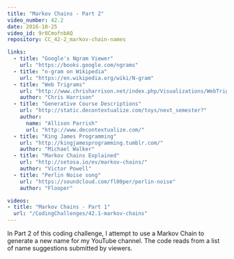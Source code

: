 ```yaml
---
title: "Markov Chains - Part 2"
video_number: 42.2
date: 2016-10-25
video_id: 9r8CmofnbAQ
repository: CC_42-2_markov-chain-names

links:
  - title: "Google's Ngram Viewer"  
    url: "https://books.google.com/ngrams"
  - title: "n-gram on Wikipedia"  
    url: "https://en.wikipedia.org/wiki/N-gram"
  - title: "Web Trigrams"  
    url: "http://www.chrisharrison.net/index.php/Visualizations/WebTrigrams"
    author: "Chris Harrison"
  - title: "Generative Course Descriptions"  
    url: "http://static.decontextualize.com/toys/next_semester?"
    author: 
      name: "Allison Parrish"
      url: "http://www.decontextualize.com/" 
  - title: "King James Programming"  
    url: "http://kingjamesprogramming.tumblr.com/"
    author: "Michael Walker"
  - title: "Markov Chains Explained"  
    url: "http://setosa.io/ev/markov-chains/"
    author: "Victor Powell"
  - title: "Perlin Noise song"  
    url: "https://soundcloud.com/fl00per/perlin-noise"
    author: "Flooper"

videos:
- title: "Markov Chains - Part 1"
  url: "/CodingChallenges/42.1-markov-chains"
---
```


In Part 2 of this coding challenge, I attempt to use a Markov Chain to generate a new name for my YouTube channel. The code reads from a list of name suggestions  submitted by viewers.
